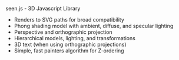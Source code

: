 seen.js - 3D Javascript Library

* Renders to SVG paths for broad compatibility
* Phong shading model with ambient, diffuse, and specular lighting
* Perspective and orthographic projection
* Hierarchical models, lighting, and transformations
* 3D text (when using orthographic projections)
* Simple, fast painters algorithm for Z-ordering

